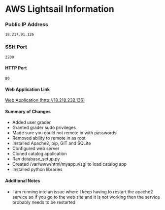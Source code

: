 # AWS Lightsail Information

### Public IP Address
```
18.217.91.126
```

### SSH Port
```
2200
```

#### HTTP Port
```
80
```

#### Web Application Link

[Web Application (http://18.218.232.136)](http://18.218.232.136)

#### Summary of Changes

- Added user grader
- Granted grader sudo privileges
- Made sure you could not remote in with passwords
- Removed ability to remote in as root
- Installed Apache2, pip, GIT and SQLite
- Configured web server
- Cloned catalog application
- Ran database_setup.py
- Created /var/www/html/myapp.wsgi to load catalog app
- Installed python libraries

#### Additional Notes
- I am running into an issue where I keep having to restart the apache2 service so if you go to the web site and it is not working then the service probably needs to be restarted
